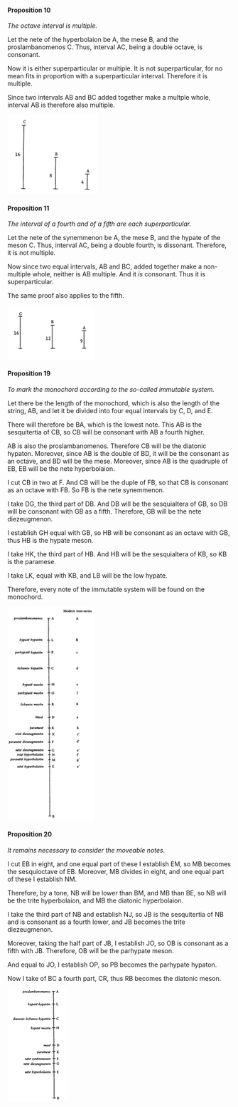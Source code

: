 #### Proposition 10

*The octave interval is multiple.*

Let the nete of the hyperbolaion be A, the mese B, and the proslambanomenos C. Thus, interval AC, being a double octave, is consonant. 

Now it is either superparticular or multiple. It is not superparticular, for no mean fits in proportion with a superparticular interval. Therefore it is multiple. 

Since two intervals AB and BC added together make a multple whole, interval AB is therefore also multiple.

![prop10](prop10.png)

#### Proposition 11

*The interval of a fourth and of a fifth are each superparticular.*

Let the nete of the synemmenon be A, the mese B, and the hypate of the meson C. Thus, interval AC, being a double fourth, is dissonant. Therefore, it is not multiple. 

Now since two equal intervals, AB and BC, added together make a non-multiple whole, neither is AB multiple. And it *is* consonant. Thus it is superparticular. 

The same proof also applies to the fifth.

![prop11](prop11.png)

#### Proposition 19

*To mark the monochord according to the so-called immutable system.*

Let there be the length of the monochord, which is also the length of the string, AB, and let it be divided into four equal intervals by C, D, and E. 

There will therefore be BA, which is the lowest note. This AB is the sesquitertia of CB, so CB will be consonant with AB a fourth higher. 

AB is also the proslambanomenos. Therefore CB will be the diatonic hypaton. Moreover, since AB is the double of BD, it will be the consonant as an octave, and BD will be the mese. Moreover, since AB is the quadruple of EB, EB will be the nete hyperbolaion. 

I cut CB in two at F. And CB will be the duple of FB, so that CB is consonant as an octave with FB. So FB is the nete synemmenon. 

I take DG, the third part of DB. And DB will be the sesquialtera of GB, so DB will be consonant with GB as a fifth. Therefore, GB will be the nete diezeugmenon. 

I establish GH equal with GB, so HB will be consonant as an octave with GB, thus HB is the hypate meson. 

I take HK, the third part of HB. And HB will be the sesquialtera of KB, so KB is the paramese. 

I take LK, equal with KB, and LB will be the low hypate. 

Therefore, every note of the immutable system will be found on the monochord.

![prop19](prop19.png)

#### Proposition 20

*It remains necessary to consider the moveable notes.*

I cut EB in eight, and one equal part of these I establish EM, so MB becomes the sesquioctave of EB. Moreover, MB divides in eight, and one equal part of these I establish NM.

Therefore, by a tone, NB will be lower than BM, and MB than BE, so NB will be the trite hyperbolaion, and MB the diatonic hyperbolaion. 

I take the third part of NB and establish NJ, so JB is the sesquitertia of NB and is consonant as a fourth lower, and JB becomes the trite diezeugmenon.

Moreover, taking the half part of JB, I establish JO, so OB is consonant as a fifth with JB. Therefore, OB will be the parhypate meson.

And equal to JO, I establish OP, so PB becomes the parhypate hypaton. 

Now I take of BC a fourth part, CR, thus RB becomes the diatonic meson.

![prop20](prop20.png)